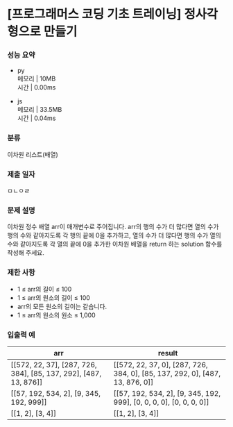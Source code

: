 # [프로그래머스 코딩 기초 트레이닝] 정사각형으로 만들기

### 성능 요약

- py  
  메모리 | 10MB  
  시간 | 0.00ms

- js  
  메모리 | 33.5MB  
  시간 | 0.04ms

### 분류

이차원 리스트(배열)

### 제출 일자

ㅁㄴㅇㄹ

### 문제 설명

이차원 정수 배열 arr이 매개변수로 주어집니다. arr의 행의 수가 더 많다면 열의 수가 행의 수와 같아지도록 각 행의 끝에 0을 추가하고, 열의 수가 더 많다면 행의 수가 열의 수와 같아지도록 각 열의 끝에 0을 추가한 이차원 배열을 return 하는 solution 함수를 작성해 주세요.

### 제한 사항

- 1 ≤ arr의 길이 ≤ 100
- 1 ≤ arr의 원소의 길이 ≤ 100
- arr의 모든 원소의 길이는 같습니다.
- 1 ≤ arr의 원소의 원소 ≤ 1,000

### 입출력 예

| arr                                                              | result                                                                       |
| ---------------------------------------------------------------- | ---------------------------------------------------------------------------- |
| [[572, 22, 37], [287, 726, 384], [85, 137, 292], [487, 13, 876]] | [[572, 22, 37, 0], [287, 726, 384, 0], [85, 137, 292, 0], [487, 13, 876, 0]] |
| [[57, 192, 534, 2], [9, 345, 192, 999]]                          | [[57, 192, 534, 2], [9, 345, 192, 999], [0, 0, 0, 0], [0, 0, 0, 0]]          |
| [[1, 2], [3, 4]]                                                 | [[1, 2], [3, 4]]                                                             |
